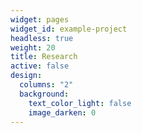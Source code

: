 ```yaml
---
widget: pages
widget_id: example-project
headless: true
weight: 20
title: Research
active: false
design:
  columns: "2"
  background:
    text_color_light: false
    image_darken: 0
---
```

